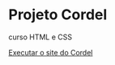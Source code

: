 # Projeto Cordel
 curso HTML e CSS

<a href = "https://serri7.github.io/projeto-cordel/"> Executar o site do Cordel
